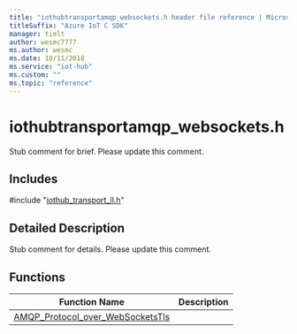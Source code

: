 ```yaml
---                             
title: "iothubtransportamqp_websockets.h header file reference | Microsoft Docs" 
titleSuffix: "Azure IoT C SDK"            
manager: timlt                 
author: wesmc7777              
ms.author: wesmc               
ms.date: 10/11/2018                    
ms.service: "iot-hub"             
ms.custom: ""                
ms.topic: "reference"        
---                            
```


# iothubtransportamqp_websockets.h 

Stub comment for brief. Please update this comment.

## Includes

\#include "[iothub_transport_ll.h](iothub-transport-ll-h.md)"  

## Detailed Description

Stub comment for details. Please update this comment.

## Functions

Function Name                  | Description                                
--------------------------------|---------------------------------------------
[AMQP_Protocol_over_WebSocketsTls](./iothubtransportamqp-websockets-h/amqp-protocol-over-websocketstls.md)            | 

